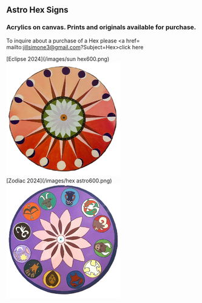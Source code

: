 
## Astro Hex Signs
### Acrylics on canvas. Prints and originals available for purchase. <br>
To inquire about a purchase of a Hex please <a href= mailto:jillsimone3@gmail.com?Subject=Hex>click here</a> <br>

[Eclipse 2024](/images/sun hex600.png)<br>
<img src="images/sun hex600.png" style="width: 300px; height: 300px;"/>
<br>
[Zodiac 2024](/images/hex astro600.png)<br>
<img src="images/hex astro600.png" style="width: 300px; height: 300px;"/>
